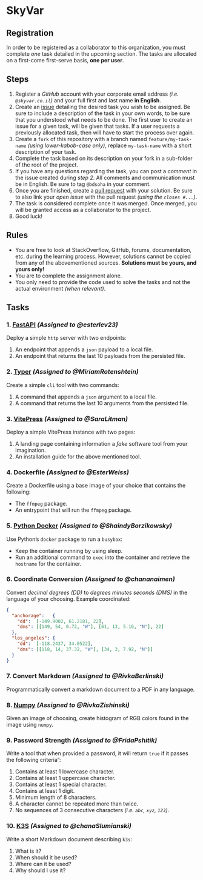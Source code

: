 # SkyVar

## Registration

In order to be registered as a collaborator to this organization, you must complete *one* task detailed in the upcoming section. The tasks are allocated on a first-come first-serve basis, **one per user**.

## Steps

1.  Register a *GitHub* account with your corporate email address *(i.e. `@skyvar.co.il`)* and your full first and last name **in English**.
2.  Create an [issue](https://github.com/skyvar/registration/issues/new) detailing the desired task you wish to be assigned. Be sure to include a description of the task in your own words, to be sure that you understood what needs to be done. The first user to create an issue for a given task, will be given that tasks. If a user requests a previously allocated task, then will have to start the process over again.
3.  Create a `fork` of this repository with a branch named `feature/my-task-name` *(using lower-kabob-case only)*, replace `my-task-name` with a short description of your task.
4.  Complete the task based on its description on your fork in a sub-folder of the root of the project.
5.  If you have any questions regarding the task, you can post a *comment* in the issue created during *step 2*. All comments and communication must be in English. Be sure to tag `@bdsoha` in your comment.
6.  Once you are finished, create a [pull request](https://github.com/skyvar/registration/compare) with your solution. Be sure to also link your *open issue* with the pull request *(using the `closes #...`)*.
7.  The task is considered complete once it was merged. Once merged, you will be granted access as a collaborator to the project.
8.  Good luck!

## Rules

-   You are free to look at StackOverflow, GitHub, forums, documentation, etc. during the learning process. However, solutions cannot be copied from any of the abovementioned sources. **Solutions must be yours, and yours only!**
-   You are to complete the assignment alone.
-   You only need to provide the code used to solve the tasks and not the actual environment *(when relevant)*.

## Tasks

### 1. [FastAPI](https://fastapi.tiangolo.com/) *(Assigned to @esterlev23)*

Deploy a simple `http` server with two endpoints:

1.  An endpoint that appends a `json` payload to a local file.
2.  An endpoint that returns the last 10 payloads from the persisted file.

### 2. [Typer](https://typer.tiangolo.com/) *(Assigned to @MiriamRotenshtein)*

Create a simple `cli` tool with two commands:

1.  A command that appends a `json` argument to a local file.
2.  A command that returns the last 10 arguments from the persisted file.

### 3. [VitePress](https://vitepress.dev/) *(Assigned to @SaraLitman)*

Deploy a simple VitePress instance with two pages:

1.  A landing page containing information a *fake* software tool from your imagination.
2.  An installation guide for the above mentioned tool.

### 4. Dockerfile *(Assigned to @EsterWeiss)*

Create a Dockerfile using a base image of your choice that contains the following:

-   The `ffmpeg` package.
-   An entrypoint that will run the `ffmpeg` package.

### 5. [Python Docker](https://pypi.org/project/docker/) *(Assigned to @ShaindyBorzikowsky)*

Use Python’s `docker` package to run a `busybox`:

-   Keep the container running by using sleep.
-   Run an additional command to `exec` into the container and retrieve the `hostname` for the container.

### 6. Coordinate Conversion *(Assigned to @chananaimen)*

Convert *decimal degrees (DD)* to *degrees minutes seconds (DMS)* in the language of your choosing. Example coordinated:

```json
{
  "anchorage":   {
    "dd":  [-149.9002, 61.2181, 22],
    "dms": [[149, 54, 0.72, "W"], [61, 13, 5.16, "N"], 22]
  },
  "los_angeles": {
    "dd":  [-118.2437, 34.0522],
    "dms": [[118, 14, 37.32, "W"], [34, 3, 7.92, "N"]]
  }
}
```

### 7. Convert Markdown *(Assigned to @RivkaBerlinski)*

Programmatically convert a markdown document to a PDF in any language.

### 8. [Numpy](https://numpy.org/) *(Assigned to @RivkaZishinski)*

Given an image of choosing, create histogram of RGB colors found in the image using `numpy`.

### 9. Password Strength *(Assigned to @FridaPshitik)*

Write a tool that when provided a password, it will return `true` if it passes the following criteria”:

1.  Contains at least 1 lowercase character.
2.  Contains at least 1 uppercase character.
3.  Contains at least 1 special character.
4.  Contains at least 1 digit.
5.  Minimum length of 8 characters.
6.  A character cannot be repeated more than twice.
7.  No sequences of 3 consecutive characters *(i.e. `abc`, `xyz`, `123`)*.

### 10. [K3S](https://k3s.io/) *(Assigned to @chanaSlumianski)*

Write a short Markdown document describing `k3s`:

1.  What is it?
2.  When should it be used?
3.  Where can it be used?
4.  Why should I use it?
